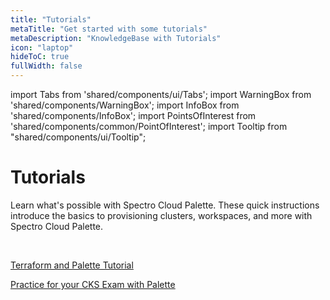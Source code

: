 ```yaml
---
title: "Tutorials"
metaTitle: "Get started with some tutorials"
metaDescription: "KnowledgeBase with Tutorials"
icon: "laptop"
hideToC: true
fullWidth: false
---
```


import Tabs from 'shared/components/ui/Tabs';
import WarningBox from 'shared/components/WarningBox';
import InfoBox from 'shared/components/InfoBox';
import PointsOfInterest from 'shared/components/common/PointOfInterest';
import Tooltip from "shared/components/ui/Tooltip";

# Tutorials

Learn what's possible with Spectro Cloud Palette. These quick instructions introduce the basics to provisioning clusters, workspaces, and more with Spectro Cloud Palette.<p></p><br />


[Terraform and Palette Tutorial](/knowledgebase/tutorials/terraform-tutorial)<p></p>
[Practice for your CKS Exam with Palette](/knowledgebase/tutorials/cks-tutorial)<p></p>

<br />

<br />
